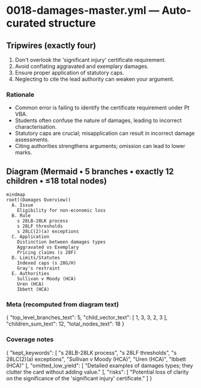 # 0018-damages-master.yml — Auto-curated structure

## Tripwires (exactly four)

1. Don't overlook the 'significant injury' certificate requirement.
2. Avoid conflating aggravated and exemplary damages.
3. Ensure proper application of statutory caps.
4. Neglecting to cite the lead authority can weaken your argument.

### Rationale
- Common error is failing to identify the certificate requirement under Pt VBA.
- Students often confuse the nature of damages, leading to incorrect characterisation.
- Statutory caps are crucial; misapplication can result in incorrect damage assessments.
- Citing authorities strengthens arguments; omission can lead to lower marks.

## Diagram (Mermaid • 5 branches • exactly 12 children • ≤18 total nodes)

```mermaid
mindmap
root((Damages Overview))
  A. Issue
    Eligibility for non-economic loss
  B. Rule
    s 28LB-28LK process
    s 28LF thresholds
    s 28LC(2)(a) exceptions
  C. Application
    Distinction between damages types
    Aggravated vs Exemplary
    Pricing claims (s 28F)
  D. Limits/Statutes
    Indexed caps (s 28G/H)
    Gray's restraint
  E. Authorities
    Sullivan v Moody (HCA)
    Uren (HCA)
    Ibbett (HCA)
```

### Meta (recomputed from diagram text)


{
  "top_level_branches_text": 5,
  "child_vector_text": [
    1,
    3,
    3,
    2,
    3
  ],
  "children_sum_text": 12,
  "total_nodes_text": 18
}

### Coverage notes

{
  "kept_keywords": [
    "s 28LB-28LK process",
    "s 28LF thresholds",
    "s 28LC(2)(a) exceptions",
    "Sullivan v Moody (HCA)",
    "Uren (HCA)",
    "Ibbett (HCA)"
  ],
  "omitted_low_yield": [
    "Detailed examples of damages types; they clutter the card without adding value."
  ],
  "risks": [
    "Potential loss of clarity on the significance of the 'significant injury' certificate."
  ]
}
